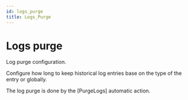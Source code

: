 ```yaml
---
id: logs_purge
title: Logs_Purge
---
```


# Logs purge

Log purge configuration.

Configure how long to keep historical log entries base on the type of
the entry or globally.

The log purge is done by the [PurgeLogs] automatic action.
